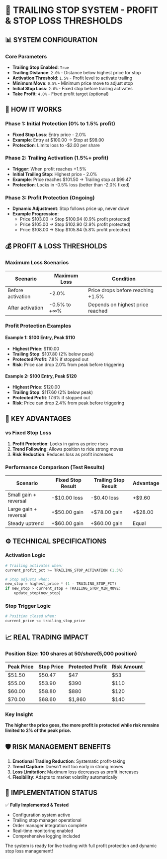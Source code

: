 # 🎯 TRAILING STOP SYSTEM - PROFIT & STOP LOSS THRESHOLDS

## 📊 SYSTEM CONFIGURATION

### Core Parameters
- **Trailing Stop Enabled**: `True`
- **Trailing Distance**: `2.0%` - Distance below highest price for stop
- **Activation Threshold**: `1.5%` - Profit level to activate trailing
- **Minimum Move**: `0.5%` - Minimum price move to adjust stop
- **Initial Stop Loss**: `2.0%` - Fixed stop before trailing activates
- **Take Profit**: `4.0%` - Fixed profit target (optional)

## 🔄 HOW IT WORKS

### Phase 1: Initial Protection (0% to 1.5% profit)
- **Fixed Stop Loss**: Entry price - 2.0%
- **Example**: Entry at $100.00 → Stop at $98.00
- **Protection**: Limits loss to -$2.00 per share

### Phase 2: Trailing Activation (1.5%+ profit)
- **Trigger**: When profit reaches +1.5%
- **Initial Trailing Stop**: Highest price - 2.0%
- **Example**: Price reaches $101.50 → Trailing stop at $99.47
- **Protection**: Locks in -0.5% loss (better than -2.0% fixed)

### Phase 3: Profit Protection (Ongoing)
- **Dynamic Adjustment**: Stop follows price up, never down
- **Example Progression**:
  - Price $103.00 → Stop $100.94 (0.9% profit protected)
  - Price $105.00 → Stop $102.90 (2.9% profit protected)
  - Price $108.00 → Stop $105.84 (5.8% profit protected)

## 💰 PROFIT & LOSS THRESHOLDS

### Maximum Loss Scenarios
| Scenario | Maximum Loss | Condition |
|----------|-------------|-----------|
| Before activation | -2.0% | Price drops before reaching +1.5% |
| After activation | -0.5% to +∞% | Depends on highest price reached |

### Profit Protection Examples

#### Example 1: $100 Entry, Peak $110
- **Highest Price**: $110.00
- **Trailing Stop**: $107.80 (2% below peak)
- **Protected Profit**: 7.8% if stopped out
- **Risk**: Price can drop 2.0% from peak before triggering

#### Example 2: $100 Entry, Peak $120
- **Highest Price**: $120.00
- **Trailing Stop**: $117.60 (2% below peak)
- **Protected Profit**: 17.6% if stopped out
- **Risk**: Price can drop 2.4% from peak before triggering

## 🎯 KEY ADVANTAGES

### vs Fixed Stop Loss
1. **Profit Protection**: Locks in gains as price rises
2. **Trend Following**: Allows position to ride strong moves
3. **Risk Reduction**: Reduces loss as profit increases

### Performance Comparison (Test Results)
| Scenario | Fixed Stop Result | Trailing Stop Result | Advantage |
|----------|-------------------|----------------------|-----------|
| Small gain + reversal | -$10.00 loss | -$0.40 loss | +$9.60 |
| Large gain + reversal | +$50.00 gain | +$78.00 gain | +$28.00 |
| Steady uptrend | +$60.00 gain | +$60.00 gain | Equal |

## ⚙️ TECHNICAL SPECIFICATIONS

### Activation Logic
```python
# Trailing activates when:
current_profit_pct >= TRAILING_STOP_ACTIVATION (1.5%)

# Stop adjusts when:
new_stop = highest_price * (1 - TRAILING_STOP_PCT)
if new_stop > current_stop + TRAILING_STOP_MIN_MOVE:
    update_stop(new_stop)
```

### Stop Trigger Logic
```python
# Position closed when:
current_price <= trailing_stop_price
```

## 📈 REAL TRADING IMPACT

### Position Size: 100 shares at $50/share ($5,000 position)

| Peak Price | Stop Price | Protected Profit | Risk Amount |
|------------|------------|------------------|-------------|
| $51.50 | $50.47 | $47 | $53 |
| $55.00 | $53.90 | $390 | $110 |
| $60.00 | $58.80 | $880 | $120 |
| $70.00 | $68.60 | $1,860 | $140 |

### Key Insight
**The higher the price goes, the more profit is protected while risk remains limited to 2% of the peak price.**

## 🛡️ RISK MANAGEMENT BENEFITS

1. **Emotional Trading Reduction**: Systematic profit-taking
2. **Trend Capture**: Doesn't exit too early in strong moves
3. **Loss Limitation**: Maximum loss decreases as profit increases
4. **Flexibility**: Adapts to market volatility automatically

## 🚀 IMPLEMENTATION STATUS

✅ **Fully Implemented & Tested**
- Configuration system active
- Trailing stop manager operational
- Order manager integration complete
- Real-time monitoring enabled
- Comprehensive logging included

The system is ready for live trading with full profit protection and dynamic stop loss management!
